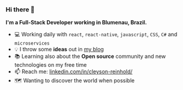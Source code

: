 ### Hi there 👋

__I'm a Full-Stack Developer working in Blumenau, Brazil.__

- 💻 Working daily with `react`, `react-native`, `javascript`, `CSS`, `C#` and `microservices`
- 💡 I throw some __ideas__ out in [my blog](https://cgreinhold.dev/)
- 📚 Learning also about the __Open source__ community and new technologies on my free time
- 📫 Reach me: [linkedin.com/in/cleyson-reinhold/](https://linkedin.com/in/cleyson-reinhold/)
- 🗺️ Wanting to discover the world when possible
